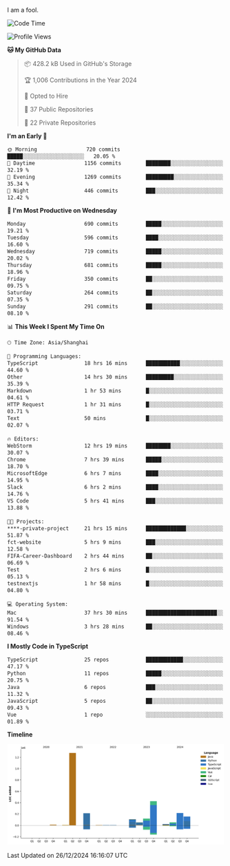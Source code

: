 I am a fool.

<!--START_SECTION:waka-->
![Code Time](http://img.shields.io/badge/Code%20Time-2%2C332%20hrs%2033%20mins-blue)

![Profile Views](http://img.shields.io/badge/Profile%20Views-0-blue)

**🐱 My GitHub Data** 

> 📦 428.2 kB Used in GitHub's Storage 
 > 
> 🏆 1,006 Contributions in the Year 2024
 > 
> 💼 Opted to Hire
 > 
> 📜 37 Public Repositories 
 > 
> 🔑 22 Private Repositories 
 > 
**I'm an Early 🐤** 

```text
🌞 Morning                720 commits         █████░░░░░░░░░░░░░░░░░░░░   20.05 % 
🌆 Daytime                1156 commits        ████████░░░░░░░░░░░░░░░░░   32.19 % 
🌃 Evening                1269 commits        █████████░░░░░░░░░░░░░░░░   35.34 % 
🌙 Night                  446 commits         ███░░░░░░░░░░░░░░░░░░░░░░   12.42 % 
```
📅 **I'm Most Productive on Wednesday** 

```text
Monday                   690 commits         █████░░░░░░░░░░░░░░░░░░░░   19.21 % 
Tuesday                  596 commits         ████░░░░░░░░░░░░░░░░░░░░░   16.60 % 
Wednesday                719 commits         █████░░░░░░░░░░░░░░░░░░░░   20.02 % 
Thursday                 681 commits         █████░░░░░░░░░░░░░░░░░░░░   18.96 % 
Friday                   350 commits         ██░░░░░░░░░░░░░░░░░░░░░░░   09.75 % 
Saturday                 264 commits         ██░░░░░░░░░░░░░░░░░░░░░░░   07.35 % 
Sunday                   291 commits         ██░░░░░░░░░░░░░░░░░░░░░░░   08.10 % 
```


📊 **This Week I Spent My Time On** 

```text
🕑︎ Time Zone: Asia/Shanghai

💬 Programming Languages: 
TypeScript               18 hrs 16 mins      ███████████░░░░░░░░░░░░░░   44.60 % 
Other                    14 hrs 30 mins      █████████░░░░░░░░░░░░░░░░   35.39 % 
Markdown                 1 hr 53 mins        █░░░░░░░░░░░░░░░░░░░░░░░░   04.61 % 
HTTP Request             1 hr 31 mins        █░░░░░░░░░░░░░░░░░░░░░░░░   03.71 % 
Text                     50 mins             █░░░░░░░░░░░░░░░░░░░░░░░░   02.07 % 

🔥 Editors: 
WebStorm                 12 hrs 19 mins      ████████░░░░░░░░░░░░░░░░░   30.07 % 
Chrome                   7 hrs 39 mins       █████░░░░░░░░░░░░░░░░░░░░   18.70 % 
MicrosoftEdge            6 hrs 7 mins        ████░░░░░░░░░░░░░░░░░░░░░   14.95 % 
Slack                    6 hrs 2 mins        ████░░░░░░░░░░░░░░░░░░░░░   14.76 % 
VS Code                  5 hrs 41 mins       ███░░░░░░░░░░░░░░░░░░░░░░   13.88 % 

🐱‍💻 Projects: 
****-private-project     21 hrs 15 mins      █████████████░░░░░░░░░░░░   51.87 % 
fct-website              5 hrs 9 mins        ███░░░░░░░░░░░░░░░░░░░░░░   12.58 % 
FIFA-Career-Dashboard    2 hrs 44 mins       ██░░░░░░░░░░░░░░░░░░░░░░░   06.69 % 
Test                     2 hrs 6 mins        █░░░░░░░░░░░░░░░░░░░░░░░░   05.13 % 
testnextjs               1 hr 58 mins        █░░░░░░░░░░░░░░░░░░░░░░░░   04.80 % 

💻 Operating System: 
Mac                      37 hrs 30 mins      ███████████████████████░░   91.54 % 
Windows                  3 hrs 28 mins       ██░░░░░░░░░░░░░░░░░░░░░░░   08.46 % 
```

**I Mostly Code in TypeScript** 

```text
TypeScript               25 repos            ████████████░░░░░░░░░░░░░   47.17 % 
Python                   11 repos            █████░░░░░░░░░░░░░░░░░░░░   20.75 % 
Java                     6 repos             ███░░░░░░░░░░░░░░░░░░░░░░   11.32 % 
JavaScript               5 repos             ██░░░░░░░░░░░░░░░░░░░░░░░   09.43 % 
Vue                      1 repo              ░░░░░░░░░░░░░░░░░░░░░░░░░   01.89 % 
```



**Timeline**

![Lines of Code chart](https://raw.githubusercontent.com/VeejaLiu/VeejaLiu/master/assets/bar_graph.png)


 Last Updated on 26/12/2024 16:16:07 UTC
<!--END_SECTION:waka-->
